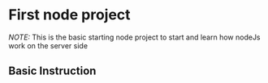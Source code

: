 #  First node project
 _NOTE:_ This is the basic starting node project to start and learn how  nodeJs work on the server side
##  Basic Instruction
